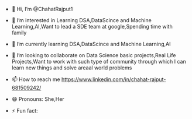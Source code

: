 - 👋 Hi, I’m @ChahatRajput1

- 👀 I’m interested in Learning DSA,DataScince and Machine Learning,AI,Want to lead a SDE team at google,Spending time with family

- 🌱 I’m currently learning DSA,DataScince and Machine Learning,AI

- 💞️ I’m looking to collaborate on Data Science basic projects,Real Life Projects,Want to work with such type of community through which I can learn new things and solve areaal world problems

- 📫 How to reach me https://www.linkedin.com/in/chahat-rajput-681509242/

- 😄 Pronouns: She,Her

- ⚡ Fun fact: 

<!---
ChahatRajput1/ChahatRajput1 is a ✨ special ✨ repository because its `README.md` (this file) appears on your GitHub profile.
You can click the Preview link to take a look at your changes.
--->
